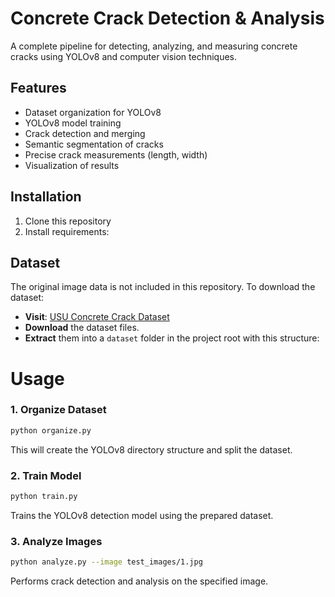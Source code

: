 # Concrete Crack Detection & Analysis

A complete pipeline for detecting, analyzing, and measuring concrete cracks using YOLOv8 and computer vision techniques.


## Features
- Dataset organization for YOLOv8
- YOLOv8 model training
- Crack detection and merging
- Semantic segmentation of cracks
- Precise crack measurements (length, width)
- Visualization of results

## Installation
1. Clone this repository
2. Install requirements:

## Dataset

The original image data is not included in this repository. To download the dataset:

- **Visit**: [USU Concrete Crack Dataset](https://digitalcommons.usu.edu/all_datasets/48/)
- **Download** the dataset files.
- **Extract** them into a `dataset` folder in the project root with this structure:


# Usage

### 1. Organize Dataset

```bash
python organize.py
```
This will create the YOLOv8 directory structure and split the dataset.

### 2. Train Model
```bash
python train.py
```
Trains the YOLOv8 detection model using the prepared dataset.

### 3. Analyze Images
```bash
python analyze.py --image test_images/1.jpg
```
Performs crack detection and analysis on the specified image.
